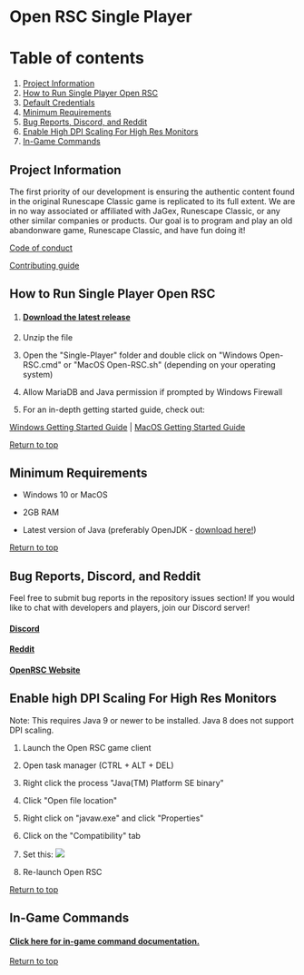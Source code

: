 # Open RSC Single Player

# Table of contents <a name="top"></a>
1. [Project Information](#general)
2. [How to Run Single Player Open RSC](#run)
3. [Default Credentials](#credentials)
4. [Minimum Requirements](#requirements)
5. [Bug Reports, Discord, and Reddit](#bugs)
6. [Enable High DPI Scaling For High Res Monitors](#dpi)
7. [In-Game Commands](#commands)

## Project Information<a name="general"></a>
The first priority of our development is ensuring the authentic content found in the original Runescape Classic game is replicated to its full extent. We are in no way associated or affiliated with JaGex, Runescape Classic, or any other similar companies or products. Our goal is to program and play an old abandonware game, Runescape Classic, and have fun doing it!

<a href="https://gitlab.openrsc.com/open-rsc/Single-Player/blob/master/CODE_OF_CONDUCT.md">Code of conduct</a>

<a href="https://gitlab.openrsc.com/open-rsc/Single-Player/blob/master/CONTRIBUTING.md">Contributing guide</a>


## How to Run Single Player Open RSC<a name="run"></a>

1. #### <a href="https://gitlab.openrsc.com/open-rsc/Single-Player/tags">Download the latest release</a>

2. Unzip the file

3. Open the "Single-Player" folder and double click on "Windows Open-RSC.cmd" or "MacOS Open-RSC.sh" (depending on your operating system)

4. Allow MariaDB and Java permission if prompted by Windows Firewall

5. For an in-depth getting started guide, check out:

<a href="https://gitlab.openrsc.com/open-rsc/Single-Player/blob/master/Windows%20Getting%20Started%20Guide.txt">Windows Getting Started Guide</a> | <a href="https://gitlab.openrsc.com/open-rsc/Single-Player/blob/master/MacOS%20Getting%20Started%20Guide.txt">MacOS Getting Started Guide</a>

[Return to top](#top)


## Minimum Requirements<a name="requirements"></a>

* Windows 10 or MacOS

* 2GB RAM

* Latest version of Java (preferably OpenJDK - <a href="https://adoptopenjdk.net/releases.html?variant=openjdk12&jvmVariant=hotspot#x64_win">download here!</a>)

[Return to top](#top)


## Bug Reports, Discord, and Reddit<a name="bugs"></a>
Feel free to submit bug reports in the repository issues section! If you would like to chat with developers and players, join our Discord server!

#### <a href="https://discordapp.com/invite/94vVKND">Discord</a>

#### <a href="https://www.reddit.com/r/openrsc">Reddit</a>

#### <a href="https://openrsc.com">OpenRSC Website</a>


## Enable high DPI Scaling For High Res Monitors<a name="dpi"></a>

Note: This requires Java 9 or newer to be installed. Java 8 does not support DPI scaling.

1. Launch the Open RSC game client

2. Open task manager (CTRL + ALT + DEL)

3. Right click the process "Java(TM) Platform SE binary"

4. Click "Open file location"

5. Right click on "javaw.exe" and click "Properties"

6. Click on the "Compatibility" tab

7. Set this: <img src="https://i.imgur.com/5gJqSMr.png"/>

8. Re-launch Open RSC

[Return to top](#top)


## In-Game Commands<a name="commands"></a>

#### <a href="https://gitlab.openrsc.com/open-rsc/Single-Player/blob/master/Commands.md">Click here for in-game command documentation.</a>

[Return to top](#top)